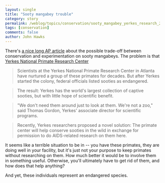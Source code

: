```yaml
---
layout: single 
title: "Sooty mangabey trouble" 
category: story
permalink: /weblog/topics/conservation/sooty_mangabey_yerkes_research_2006.html
tags: [conservation] 
comments: false 
author: John Hawks 
---
```



<p>
There's <a href="http://www.msnbc.msn.com/id/12212797/from/RSS/">a nice long AP article</a> about the possible trade-off between conservation and experimentation on sooty mangabeys. The problem is that <a href="http://www.yerkes.emory.edu/">Yerkes National Primate Research Center</a>

<blockquote>Scientists at the Yerkes National Primate Research Center in Atlanta have nurtured a group of these primates for decades. But after Yerkes started the colony, federal officials listed sooties as endangered.</blockquote>

<blockquote>The result: Yerkes has the world's largest collection of captive sooties, but with little hope of scientific benefit.</blockquote>

<blockquote>"We don't need them around just to look at them. We're not a zoo," said Thomas Gordon, Yerkes' associate director for scientific programs.</blockquote>

<blockquote>Recently, Yerkes researchers proposed a novel solution: The primate center will help conserve sooties in the wild in exchange for permission to do AIDS-related research on them here.</blockquote>

<p>
It seems like a terrible situation to be in -- you have these primates, they are doing well in your facility, but it's just not your purpose to keep primates without researching on them. How much better it would be to involve them in something useful. Otherwise, you'll ultimately have to get rid of them, and how does that help anything? 
</p>

<p>
And yet, these individuals represent an endangered species. 
</p>

